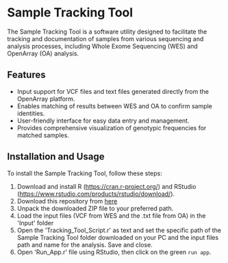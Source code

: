 # Sample Tracking Tool

The Sample Tracking Tool is a software utility designed to facilitate the tracking and documentation of samples from various sequencing and analysis processes, including Whole Exome Sequencing (WES) and OpenArray (OA) analysis.

## Features

- Input support for VCF files and text files generated directly from the OpenArray platform.
- Enables matching of results between WES and OA to confirm sample identities.
- User-friendly interface for easy data entry and management.
- Provides comprehensive visualization of genotypic frequencies for matched samples.

## Installation and Usage

To install the Sample Tracking Tool, follow these steps:

1. Download and install R (https://cran.r-project.org/) and RStudio (https://www.rstudio.com/products/rstudio/download/).
2. Download this repository from [here](https://github.com/GiuliaC1995/Sample-Tracking-Tool/edit/main/README.md)
3. Unpack the downloaded ZIP file to your preferred path.
4. Load the input files (VCF from WES and the .txt file from OA) in the 'Input' folder
5. Open the 'Tracking_Tool_Script.r' as text and set the specific path of the Sample Tracking Tool folder downloaded on your PC and the input files path and name for the analysis. Save and close.
6. Open 'Run_App.r' file using RStudio, then click on the green `run app`.
